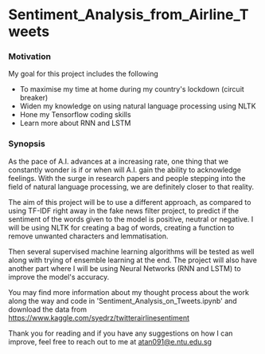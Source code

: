 # Sentiment_Analysis_from_Airline_Tweets <Kaggle>

### Motivation
My goal for this project includes the following
- To maximise my time at home during my country's lockdown (circuit breaker)
- Widen my knowledge on using natural language processing using NLTK
- Hone my Tensorflow coding skills
- Learn more about RNN and LSTM

### Synopsis
As the pace of A.I. advances at a increasing rate, one thing that we constantly wonder is if or when will A.I. gain the ability to acknowledge feelings. With the surge in research papers and people stepping into the field of natural language processing, we are definitely closer to that reality.

The aim of this project will be to use a different approach, as compared to using TF-IDF right away in the fake news filter project, to predict if the sentiment of the words given to the model is positive, neutral or negative. I will be using NLTK for creating a bag of words, creating a function to remove unwanted characters and lemmatisation. 

Then several supervised machine learning algorithms will be tested as well along with trying of ensemble learning at the end. The project will also have another part where I will be using Neural Networks (RNN and LSTM) to improve the model's accuracy.

You may find more information about my thought process about the work along the way and code in 'Sentiment_Analysis_on_Tweets.ipynb' and download the data from https://www.kaggle.com/syedrz/twitterairlinesentiment

Thank you for reading and if you have any suggestions on how I can improve, feel free to reach out to me at atan091@e.ntu.edu.sg
